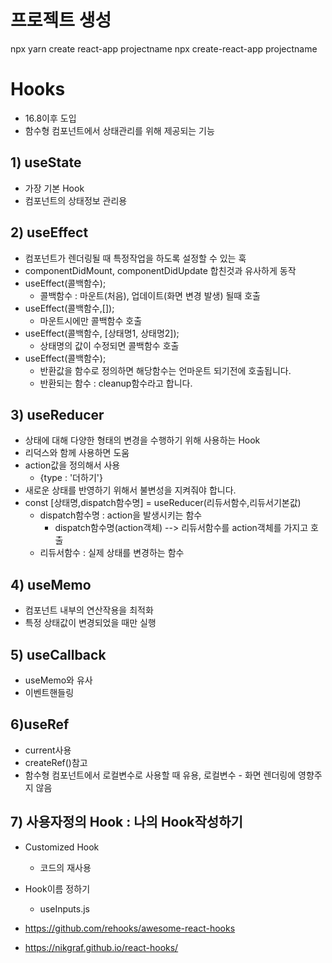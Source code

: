 # 프로젝트 생성

npx yarn create react-app projectname
npx create-react-app projectname

# Hooks

- 16.8이후 도입
- 함수형 컴포넌트에서 상태관리를 위해 제공되는 기능

## 1) useState

- 가장 기본 Hook
- 컴포넌트의 상태정보 관리용

## 2) useEffect

- 컴포넌트가 렌더링될 때 특정작업을 하도록 설정할 수 있는 훅
- componentDidMount, componentDidUpdate 합친것과 유사하게 동작
- useEffect(콜백함수);
  - 콜백함수 : 마운트(처음), 업데이트(화면 변경 발생) 될때 호출
- useEffect(콜백함수,[]);
  - 마운트시에만 콜백함수 호출
- useEffect(콜백함수, [상태명1, 상태명2]);
  - 상태명의 값이 수정되면 콜백함수 호출
- useEffect(콜백함수);
  - 반환값을 함수로 정의하면 해당함수는 언마운트 되기전에 호출됩니다.
  - 반환되는 함수 : cleanup함수라고 합니다.

## 3) useReducer

- 상태에 대해 다양한 형태의 변경을 수행하기 위해 사용하는 Hook
- 리덕스와 함께 사용하면 도움
- action값을 정의해서 사용
  - {type : '더하기'}
- 새로운 상태를 반영하기 위해서 불변성을 지켜줘야 합니다.
- const [상태명,dispatch함수명] = useReducer(리듀서함수,리듀서기본값)
  - dispatch함수명 : action을 발생시키는 함수
    - dispatch함수명(action객체) --> 리듀서함수를 action객체를 가지고 호출
  - 리듀서함수 : 실제 상태를 변경하는 함수

## 4) useMemo

- 컴포넌트 내부의 연산작용을 최적화
- 특정 상태값이 변경되었을 때만 실행

## 5) useCallback

- useMemo와 유사
- 이벤트핸들링

## 6)useRef

- current사용
- createRef()참고
- 함수형 컴포넌트에서 로컬변수로 사용할 때 유용, 로컬변수 - 화면 렌더링에 영향주지 않음

## 7) 사용자정의 Hook : 나의 Hook작성하기

- Customized Hook
  - 코드의 재사용
- Hook이름 정하기

  - useInputs.js

- https://github.com/rehooks/awesome-react-hooks
- https://nikgraf.github.io/react-hooks/
